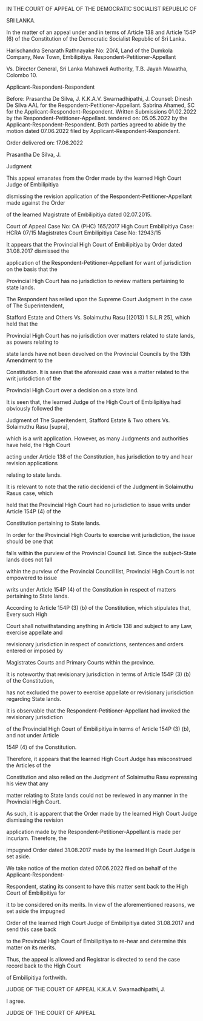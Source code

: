 IN THE COURT OF APPEAL OF THE DEMOCRATIC SOCIALIST REPUBLIC OF

SRI LANKA.

In the matter of an appeal under and in terms of Article 138 and Article 154P (6) of the Constitution of the Democratic Socialist Republic of Sri Lanka.

Harischandra Senarath Rathnayake No: 20/4, Land of the Dumkola Company, New Town, Embilipitiya. Respondent-Petitioner-Appellant

Vs. Director General, Sri Lanka Mahaweli Authority, T.B. Jayah Mawatha, Colombo 10.

Applicant-Respondent-Respondent

Before: Prasantha De Silva, J. K.K.A.V. Swarnadhipathi, J. Counsel: Dinesh De Silva AAL for the Respondent-Petitioner-Appellant. Sabrina Ahamed, SC for the Applicant-Respondent-Respondent. Written Submissions 01.02.2022 by the Respondent-Petitioner-Appellant. tendered on: 05.05.2022 by the Applicant-Respondent-Respondent. Both parties agreed to abide by the motion dated 07.06.2022 filed by Applicant-Respondent-Respondent.

Order delivered on: 17.06.2022

Prasantha De Silva, J.

Judgment

This appeal emanates from the Order made by the learned High Court Judge of Embilipitiya

dismissing the revision application of the Respondent-Petitioner-Appellant made against the Order

of the learned Magistrate of Embilipitiya dated 02.07.2015.

Court of Appeal Case No: CA (PHC) 165/2017 High Court Embilipitiya Case: HCRA 07/15 Magistrates Court Embilipitiya Case No: 12943/15

It appears that the Provincial High Court of Embilipitiya by Order dated 31.08.2017 dismissed the

application of the Respondent-Petitioner-Appellant for want of jurisdiction on the basis that the

Provincial High Court has no jurisdiction to review matters pertaining to state lands.

The Respondent has relied upon the Supreme Court Judgment in the case of The Superintendent,

Stafford Estate and Others Vs. Solaimuthu Rasu [(2013) 1 S.L.R 25], which held that the

Provincial High Court has no jurisdiction over matters related to state lands, as powers relating to

state lands have not been devolved on the Provincial Councils by the 13th Amendment to the

Constitution. It is seen that the aforesaid case was a matter related to the writ jurisdiction of the

Provincial High Court over a decision on a state land.

It is seen that, the learned Judge of the High Court of Embilipitiya had obviously followed the

Judgment of The Superitendent, Stafford Estate & Two others Vs. Solaimuthu Rasu [supra],

which is a writ application. However, as many Judgments and authorities have held, the High Court

acting under Article 138 of the Constitution, has jurisdiction to try and hear revision applications

relating to state lands.

It is relevant to note that the ratio decidendi of the Judgment in Solaimuthu Rasus case, which

held that the Provincial High Court had no jurisdiction to issue writs under Article 154P (4) of the

Constitution pertaining to State lands.

In order for the Provincial High Courts to exercise writ jurisdiction, the issue should be one that

falls within the purview of the Provincial Council list. Since the subject-State lands does not fall

within the purview of the Provincial Council list, Provincial High Court is not empowered to issue

writs under Article 154P (4) of the Constitution in respect of matters pertaining to State lands.

According to Article 154P (3) (b) of the Constitution, which stipulates that, Every such High

Court shall notwithstanding anything in Article 138 and subject to any Law, exercise appellate and

revisionary jurisdiction in respect of convictions, sentences and orders entered or imposed by

Magistrates Courts and Primary Courts within the province.

It is noteworthy that revisionary jurisdiction in terms of Article 154P (3) (b) of the Constitution,

has not excluded the power to exercise appellate or revisionary jurisdiction regarding State lands.

It is observable that the Respondent-Petitioner-Appellant had invoked the revisionary jurisdiction

of the Provincial High Court of Embilipitiya in terms of Article 154P (3) (b), and not under Article

154P (4) of the Constitution.

Therefore, it appears that the learned High Court Judge has misconstrued the Articles of the

Constitution and also relied on the Judgment of Solaimuthu Rasu expressing his view that any

matter relating to State lands could not be reviewed in any manner in the Provincial High Court.

As such, it is apparent that the Order made by the learned High Court Judge dismissing the revision

application made by the Respondent-Petitioner-Appellant is made per incuriam. Therefore, the

impugned Order dated 31.08.2017 made by the learned High Court Judge is set aside.

We take notice of the motion dated 07.06.2022 filed on behalf of the Applicant-Respondent-

Respondent, stating its consent to have this matter sent back to the High Court of Embilipitiya for

it to be considered on its merits. In view of the aforementioned reasons, we set aside the impugned

Order of the learned High Court Judge of Embilipitiya dated 31.08.2017 and send this case back

to the Provincial High Court of Embilipitiya to re-hear and determine this matter on its merits.

Thus, the appeal is allowed and Registrar is directed to send the case record back to the High Court

of Embilipitiya forthwith.

JUDGE OF THE COURT OF APPEAL K.K.A.V. Swarnadhipathi, J.

I agree.

JUDGE OF THE COURT OF APPEAL